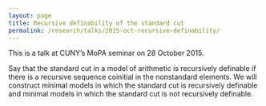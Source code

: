 ```yaml
---
layout: page
title: Recursive definability of the standard cut
permalink: /research/talks/2015-oct-recursive-definability/
---
```


This is a talk at CUNY’s MoPA seminar on 28 October 2015.

Say that the standard cut in a model of arithmetic is recursively definable if there is a recursive sequence coinitial in the nonstandard elements. We will construct minimal models in which the standard cut is recursively definable and minimal models in which the standard cut is not recursively definable.
